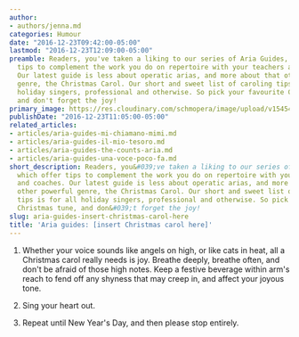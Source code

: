 ```yaml
---
author:
- authors/jenna.md
categories: Humour
date: "2016-12-23T09:42:00-05:00"
lastmod: "2016-12-23T12:09:00-05:00"
preamble: Readers, you've taken a liking to our series of Aria Guides, which offer
  tips to complement the work you do on repertoire with your teachers and coaches.
  Our latest guide is less about operatic arias, and more about that other powerful
  genre, the Christmas Carol. Our short and sweet list of caroling tips is for all
  holiday singers, professional and otherwise. So pick your favourite Christmas tune,
  and don't forget the joy!
primary_image: https://res.cloudinary.com/schmopera/image/upload/v1545409169/media/webhook-uploads/1482506749398/2016-12-23---Caroling.jpg.jpg
publishDate: "2016-12-23T11:05:00-05:00"
related_articles:
- articles/aria-guides-mi-chiamano-mimi.md
- articles/aria-guides-il-mio-tesoro.md
- articles/aria-guides-the-counts-aria.md
- articles/aria-guides-una-voce-poco-fa.md
short_description: Readers, you&#039;ve taken a liking to our series of Aria Guides,
  which offer tips to complement the work you do on repertoire with your teachers
  and coaches. Our latest guide is less about operatic arias, and more about that
  other powerful genre, the Christmas Carol. Our short and sweet list of caroling
  tips is for all holiday singers, professional and otherwise. So pick your favourite
  Christmas tune, and don&#039;t forget the joy!
slug: aria-guides-insert-christmas-carol-here
title: 'Aria guides: [insert Christmas carol here]'
---
```


1. Whether your voice sounds like angels on high, or like cats in heat, all a Christmas carol really needs is joy. Breathe deeply, breathe often, and don't be afraid of those high notes. Keep a festive beverage within arm's reach to fend off any shyness that may creep in, and affect your joyous tone.

2. Sing your heart out.

3. Repeat until New Year's Day, and then please stop entirely.
